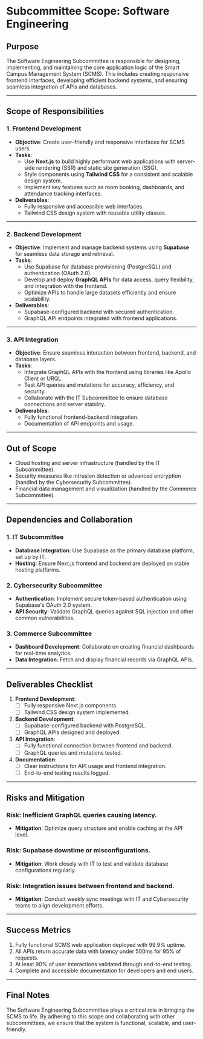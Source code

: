 # Subcommittee Scope: Software Engineering

## Purpose
The Software Engineering Subcommittee is responsible for designing, implementing, and maintaining the core application logic of the Smart Campus Management System (SCMS). This includes creating responsive frontend interfaces, developing efficient backend systems, and ensuring seamless integration of APIs and databases.

---

## Scope of Responsibilities

### **1. Frontend Development**
- **Objective**: Create user-friendly and responsive interfaces for SCMS users.
- **Tasks**:
  - Use **Next.js** to build highly performant web applications with server-side rendering (SSR) and static site generation (SSG).
  - Style components using **Tailwind CSS** for a consistent and scalable design system.
  - Implement key features such as room booking, dashboards, and attendance tracking interfaces.
- **Deliverables**:
  - Fully responsive and accessible web interfaces.
  - Tailwind CSS design system with reusable utility classes.

---

### **2. Backend Development**
- **Objective**: Implement and manage backend systems using **Supabase** for seamless data storage and retrieval.
- **Tasks**:
  - Use Supabase for database provisioning (PostgreSQL) and authentication (OAuth 2.0).
  - Develop and deploy **GraphQL APIs** for data access, query flexibility, and integration with the frontend.
  - Optimize APIs to handle large datasets efficiently and ensure scalability.
- **Deliverables**:
  - Supabase-configured backend with secured authentication.
  - GraphQL API endpoints integrated with frontend applications.

---

### **3. API Integration**
- **Objective**: Ensure seamless interaction between frontend, backend, and database layers.
- **Tasks**:
  - Integrate GraphQL APIs with the frontend using libraries like Apollo Client or URQL.
  - Test API queries and mutations for accuracy, efficiency, and security.
  - Collaborate with the IT Subcommittee to ensure database connections and server stability.
- **Deliverables**:
  - Fully functional frontend-backend integration.
  - Documentation of API endpoints and usage.

---

## Out of Scope
- Cloud hosting and server infrastructure (handled by the IT Subcommittee).
- Security measures like intrusion detection or advanced encryption (handled by the Cybersecurity Subcommittee).
- Financial data management and visualization (handled by the Commerce Subcommittee).

---

## Dependencies and Collaboration

### **1. IT Subcommittee**
- **Database Integration**: Use Supabase as the primary database platform, set up by IT.
- **Hosting**: Ensure Next.js frontend and backend are deployed on stable hosting platforms.

### **2. Cybersecurity Subcommittee**
- **Authentication**: Implement secure token-based authentication using Supabase's OAuth 2.0 system.
- **API Security**: Validate GraphQL queries against SQL injection and other common vulnerabilities.

### **3. Commerce Subcommittee**
- **Dashboard Development**: Collaborate on creating financial dashboards for real-time analytics.
- **Data Integration**: Fetch and display financial records via GraphQL APIs.

---

## Deliverables Checklist
1. **Frontend Development**:
   - [ ] Fully responsive Next.js components.
   - [ ] Tailwind CSS design system implemented.

2. **Backend Development**:
   - [ ] Supabase-configured backend with PostgreSQL.
   - [ ] GraphQL APIs designed and deployed.

3. **API Integration**:
   - [ ] Fully functional connection between frontend and backend.
   - [ ] GraphQL queries and mutations tested.

4. **Documentation**:
   - [ ] Clear instructions for API usage and frontend integration.
   - [ ] End-to-end testing results logged.

---

## Risks and Mitigation

### **Risk**: Inefficient GraphQL queries causing latency.
- **Mitigation**: Optimize query structure and enable caching at the API level.

### **Risk**: Supabase downtime or misconfigurations.
- **Mitigation**: Work closely with IT to test and validate database configurations regularly.

### **Risk**: Integration issues between frontend and backend.
- **Mitigation**: Conduct weekly sync meetings with IT and Cybersecurity teams to align development efforts.

---

## Success Metrics
1. Fully functional SCMS web application deployed with 99.9% uptime.
2. All APIs return accurate data with latency under 500ms for 95% of requests.
3. At least 90% of user interactions validated through end-to-end testing.
4. Complete and accessible documentation for developers and end users.

---

## Final Notes
The Software Engineering Subcommittee plays a critical role in bringing the SCMS to life. By adhering to this scope and collaborating with other subcommittees, we ensure that the system is functional, scalable, and user-friendly.
